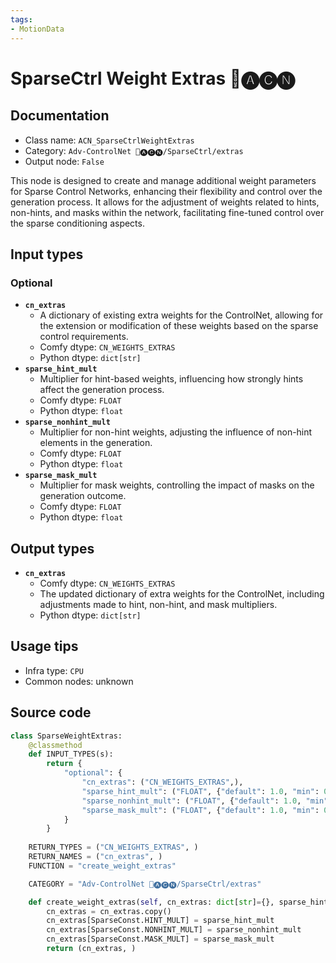 ```yaml
---
tags:
- MotionData
---
```


# SparseCtrl Weight Extras 🛂🅐🅒🅝
## Documentation
- Class name: `ACN_SparseCtrlWeightExtras`
- Category: `Adv-ControlNet 🛂🅐🅒🅝/SparseCtrl/extras`
- Output node: `False`

This node is designed to create and manage additional weight parameters for Sparse Control Networks, enhancing their flexibility and control over the generation process. It allows for the adjustment of weights related to hints, non-hints, and masks within the network, facilitating fine-tuned control over the sparse conditioning aspects.
## Input types
### Optional
- **`cn_extras`**
    - A dictionary of existing extra weights for the ControlNet, allowing for the extension or modification of these weights based on the sparse control requirements.
    - Comfy dtype: `CN_WEIGHTS_EXTRAS`
    - Python dtype: `dict[str]`
- **`sparse_hint_mult`**
    - Multiplier for hint-based weights, influencing how strongly hints affect the generation process.
    - Comfy dtype: `FLOAT`
    - Python dtype: `float`
- **`sparse_nonhint_mult`**
    - Multiplier for non-hint weights, adjusting the influence of non-hint elements in the generation.
    - Comfy dtype: `FLOAT`
    - Python dtype: `float`
- **`sparse_mask_mult`**
    - Multiplier for mask weights, controlling the impact of masks on the generation outcome.
    - Comfy dtype: `FLOAT`
    - Python dtype: `float`
## Output types
- **`cn_extras`**
    - Comfy dtype: `CN_WEIGHTS_EXTRAS`
    - The updated dictionary of extra weights for the ControlNet, including adjustments made to hint, non-hint, and mask multipliers.
    - Python dtype: `dict[str]`
## Usage tips
- Infra type: `CPU`
- Common nodes: unknown


## Source code
```python
class SparseWeightExtras:
    @classmethod
    def INPUT_TYPES(s):
        return {
            "optional": {
                "cn_extras": ("CN_WEIGHTS_EXTRAS",),
                "sparse_hint_mult": ("FLOAT", {"default": 1.0, "min": 0.0, "max": 10.0, "step": 0.001}, ),
                "sparse_nonhint_mult": ("FLOAT", {"default": 1.0, "min": 0.0, "max": 10.0, "step": 0.001}, ),
                "sparse_mask_mult": ("FLOAT", {"default": 1.0, "min": 0.0, "max": 10.0, "step": 0.001}, ),
            }
        }
    
    RETURN_TYPES = ("CN_WEIGHTS_EXTRAS", )
    RETURN_NAMES = ("cn_extras", )
    FUNCTION = "create_weight_extras"

    CATEGORY = "Adv-ControlNet 🛂🅐🅒🅝/SparseCtrl/extras"

    def create_weight_extras(self, cn_extras: dict[str]={}, sparse_hint_mult=1.0, sparse_nonhint_mult=1.0, sparse_mask_mult=1.0):
        cn_extras = cn_extras.copy()
        cn_extras[SparseConst.HINT_MULT] = sparse_hint_mult
        cn_extras[SparseConst.NONHINT_MULT] = sparse_nonhint_mult
        cn_extras[SparseConst.MASK_MULT] = sparse_mask_mult
        return (cn_extras, )

```
